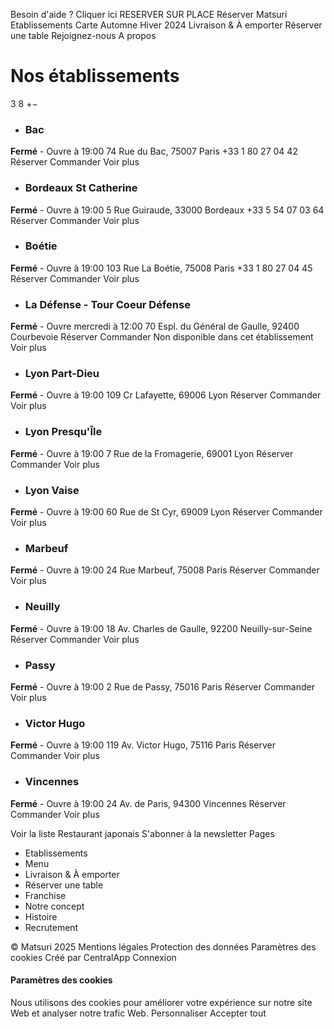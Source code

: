 Besoin d'aide ?
Cliquer ici 
RESERVER SUR PLACE
Réserver
Matsuri
Etablissements
Carte Automne Hiver 2024
Livraison & À emporter
Réserver une table
Rejoignez-nous
A propos
# Nos établissements
3
8
+−
  * ### Bac
**Fermé** - Ouvre à 19:00
74 Rue du Bac, 75007 Paris
+33 1 80 27 04 42
Réserver
Commander
Voir plus
  * ### Bordeaux St Catherine
**Fermé** - Ouvre à 19:00
5 Rue Guiraude, 33000 Bordeaux
+33 5 54 07 03 64
Réserver
Commander
Voir plus
  * ### Boétie
**Fermé** - Ouvre à 19:00
103 Rue La Boétie, 75008 Paris
+33 1 80 27 04 45
Réserver
Commander
Voir plus
  * ### La Défense - Tour Coeur Défense
**Fermé** - Ouvre mercredi à 12:00
70 Espl. du Général de Gaulle, 92400 Courbevoie
Réserver
Commander
Non disponible dans cet établissement
Voir plus
  * ### Lyon Part-Dieu
**Fermé** - Ouvre à 19:00
109 Cr Lafayette, 69006 Lyon
Réserver
Commander
Voir plus
  * ### Lyon Presqu'Île
**Fermé** - Ouvre à 19:00
7 Rue de la Fromagerie, 69001 Lyon
Réserver
Commander
Voir plus
  * ### Lyon Vaise
**Fermé** - Ouvre à 19:00
60 Rue de St Cyr, 69009 Lyon
Réserver
Commander
Voir plus
  * ### Marbeuf
**Fermé** - Ouvre à 19:00
24 Rue Marbeuf, 75008 Paris
Réserver
Commander
Voir plus
  * ### Neuilly
**Fermé** - Ouvre à 19:00
18 Av. Charles de Gaulle, 92200 Neuilly-sur-Seine
Réserver
Commander
Voir plus
  * ### Passy
**Fermé** - Ouvre à 19:00
2 Rue de Passy, 75016 Paris
Réserver
Commander
Voir plus
  * ### Victor Hugo
**Fermé** - Ouvre à 19:00
119 Av. Victor Hugo, 75116 Paris
Réserver
Commander
Voir plus
  * ### Vincennes
**Fermé** - Ouvre à 19:00
24 Av. de Paris, 94300 Vincennes
Réserver
Commander
Voir plus


Voir la liste
Restaurant japonais
S'abonner à la newsletter
Pages
  * Etablissements
  * Menu
  * Livraison & À emporter
  * Réserver une table
  * Franchise
  * Notre concept
  * Histoire
  * Recrutement


© Matsuri 2025
Mentions légales
Protection des données
Paramètres des cookies
Créé par CentralApp
Connexion
#### Paramètres des cookies
Nous utilisons des cookies pour améliorer votre expérience sur notre site Web et analyser notre trafic Web.
Personnaliser
Accepter tout

